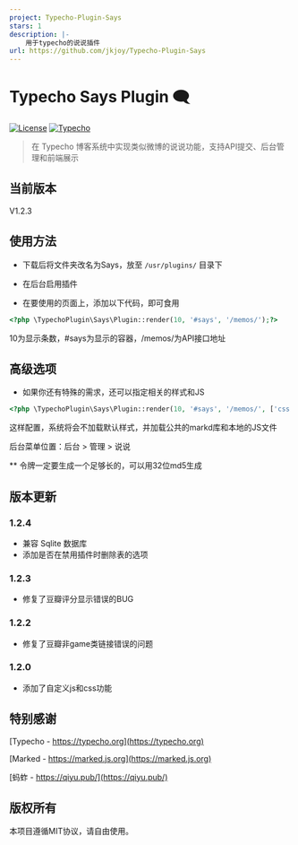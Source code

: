 ```yaml
---
project: Typecho-Plugin-Says
stars: 1
description: |-
    用于typecho的说说插件
url: https://github.com/jkjoy/Typecho-Plugin-Says
---
```


# Typecho Says Plugin 🗨️

[![License](https://img.shields.io/badge/License-MIT-blue.svg)](LICENSE)
[![Typecho](https://img.shields.io/badge/Typecho-1.2+-green.svg)](https://typecho.org)

> 在 Typecho 博客系统中实现类似微博的说说功能，支持API提交、后台管理和前端展示

## 当前版本
V1.2.3

## 使用方法

- 下载后将文件夹改名为Says，放至 `/usr/plugins/` 目录下

- 在后台启用插件

- 在要使用的页面上，添加以下代码，即可食用

```php
<?php \TypechoPlugin\Says\Plugin::render(10, '#says', '/memos/');?>
```
10为显示条数，#says为显示的容器，/memos/为API接口地址

## 高级选项

- 如果你还有特殊的需求，还可以指定相关的样式和JS

```php
<?php \TypechoPlugin\Says\Plugin::render(10, '#says', '/memos/', ['css' => '', 'markdown' => 'https://cdnjs.cloudflare.com/ajax/libs/marked/15.0.7/marked.min.js', 'js' => './says.js']);?>
```
这样配置，系统将会不加载默认样式，并加载公共的markd库和本地的JS文件

后台菜单位置：后台 > 管理 > 说说

** 令牌一定要生成一个足够长的，可以用32位md5生成

## 版本更新
### 1.2.4
 - 兼容 Sqlite 数据库
 - 添加是否在禁用插件时删除表的选项

### 1.2.3
 - 修复了豆瓣评分显示错误的BUG

### 1.2.2
 - 修复了豆瓣非game类链接错误的问题

### 1.2.0
 - 添加了自定义js和css功能

## 特别感谢

[Typecho - https://typecho.org](https://typecho.org)

[Marked - https://marked.js.org](https://marked.js.org)

[蚂蚱 - https://qiyu.pub/](https://qiyu.pub/)

## 版权所有
本项目遵循MIT协议，请自由使用。

